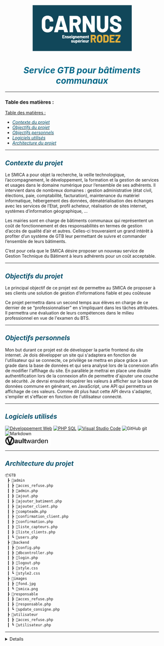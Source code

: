 #  <cite><div align="center"><img src="logo_carnus.png" width="325" height="150">
#  <cite><div align="center"><font color="(0,68,88)">Service GTB pour bâtiments communaux</font></div></cite>

---
### Table des matières :

<!-- TOC START -->
   [Table des matières :](#table-des-matières-)
- [<cite><font color="#00506b"> Contexte du projet</font></cite>](#citefont-color00506b-contexte-du-projetfontcite)
- [<cite><font color="#00506b"> Objectifs du projet</font></cite>](#citefont-color00506b-objectifs-du-projetfontcite)
- [<cite><font color="#00506b"> Objectifs personnels</font></cite>](#citefont-color00506b-objectifs-personnelsfontcite)
- [<cite><font color="00506b"> Logiciels utilisés</font></cite>](#citefont-color00506b-logiciels-utilisésfontcite)
- [<cite><font color="00506b"> Architecture du projet</font></cite>](#citefont-color00506b-architecture-du-projetfontcite)
<!-- TOC END -->
---

<a id="CONT"></a>
## <cite><font color="#00506b"> Contexte du projet</font></cite>

Le SMICA a pour objet la recherche, la veille technologique, l’accompagnement, le développement, la formation et la gestion de services et usages dans le domaine numérique pour l’ensemble de ses adhérents. Il intervient dans de nombreux domaines : gestion administrative (état civil, élections, paie, comptabilité, facturation), maintenance du matériel informatique, hébergement des données, dématérialisation des échanges avec les services de l’Etat, profil acheteur, réalisation de sites internet, systèmes d’information géographique, …

Les mairies sont en charge de bâtiments communaux qui représentent un coût de fonctionnement et des responsabilités en termes de gestion d’accès de qualité d’air et autres. Celles-ci trouveraient un grand intérêt à profiter d’un système de GTB leur permettant de suivre et commander l’ensemble de leurs bâtiments.

C’est pour cela que le SMICA désire proposer un nouveau service de Gestion Technique du Bâtiment à leurs adhérents pour un coût acceptable.

---
<a id="OBJ"></a>
## <cite><font color="#00506b"> Objectifs du projet</font></cite>

Le principal objectif de ce projet est de permettre au SMICA de proposer à ses clients une solution de gestion d’informations fiable et peu coûteuse

Ce projet permettra dans un second temps aux élèves en charge de ce dernier de se “professionnaliser” en s’impliquant dans les tâches attribuées. Il permettra une évaluation de leurs compétences dans le milieu professionnel en vue de l'examen du BTS. 

---
<a id="OBJP"></a>
## <cite><font color="#00506b"> Objectifs personnels</font></cite>

Mon but durant ce projet est de développer la partie frontend du site internet. Je dois développer un site qui s'adaptera en fonction de l'utilisateur qui se connecte, ce privilège se mettra en place grâce à un grade dans la base de données et qui sera analysé lors de la conenxion afin de modifier l'affihage du site. En parallèle je mettrai en place une double authentification lors de la connexion afin de permettre d'ajouter une couche de sécurité. Je devrai ensuite récupérer les valeurs à afficher sur la base de données commune en générant, en JavaScript, une API qui permettra un affichage de ces valeurs. Comme dit plus haut cette API devra s'adapter, s'empiler et s'effacer en fonction de l'utilisateur connecté.

---
<a id="LOGI"></a>
## <cite><font color="00506b"> Logiciels utilisés</font></cite>

[![Développement Web](https://img.shields.io/badge/HTML-CSS-yellow)](https://www.w3.org/) [![PHP SQL](https://img.shields.io/badge/PHP-MySQL-8A2BE2)](https://www.php.net/) [![Visual Studio Code](https://img.shields.io/badge/Visual%20Studio%20Code-2a52be)](https://www.carnus.fr/) ![GitHub git](https://img.shields.io/badge/GitHub-git-fd5800) ![Markdown](https://img.shields.io/badge/M%20⬇-191970) <br><img src="vaultwarden.png" width="150" height="30"> 

---
<a id="ARC"></a>
## <cite><font color="00506b"> Architecture du projet</font></cite>

```markdown
📦GTB
 ┣ 📂admin
 ┃ ┣ 📜acces_refuse.php
 ┃ ┣ 📜admin.php
 ┃ ┣ 📜ajout.php
 ┃ ┣ 📜ajouter_batiment.php
 ┃ ┣ 📜ajouter_client.php
 ┃ ┣ 📜compteadm.php
 ┃ ┣ 📜confirmation_client.php
 ┃ ┣ 📜confirmation.php
 ┃ ┣ 📜liste_capteurs.php
 ┃ ┣ 📜liste_clients.php
 ┃ ┗ 📜users.php
 ┣ 📂backend
 ┃ ┣ 📜config.php
 ┃ ┣ 📜dbcontroller.php
 ┃ ┣ 📜login.php
 ┃ ┣ 📜logout.php
 ┃ ┣ 📜style.css
 ┃ ┗ 📜style2.css
 ┣ 📂images
 ┃ ┣ 📜fond.jpg
 ┃ ┗ 📜smica.png
 ┣ 📂responsable
 ┃ ┣ 📜acces_refuse.php
 ┃ ┣ 📜responsable.php
 ┃ ┗ 📜update_consigne.php
 ┣ 📂utilisateur
 ┃ ┣ 📜acces_refuse.php
 ┃ ┗ 📜utilisateur.php
``````


--- 
<details>

[:arrow_up:](#top)

